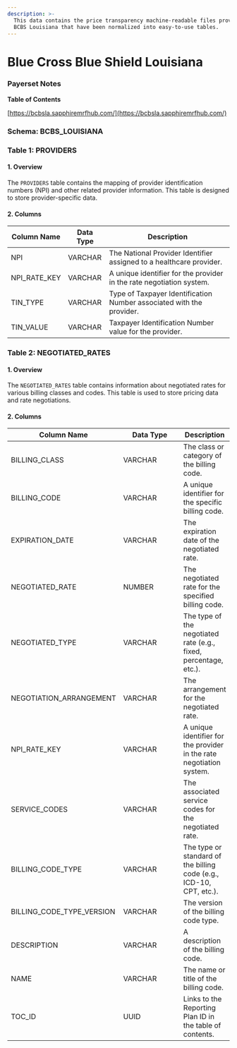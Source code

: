 ```yaml
---
description: >-
  This data contains the price transparency machine-readable files provided by
  BCBS Louisiana that have been normalized into easy-to-use tables.
---
```


# Blue Cross Blue Shield Louisiana

### Payerset Notes

**Table of Contents**&#x20;

[https://bcbsla.sapphiremrfhub.com/](https://bcbsla.sapphiremrfhub.com/)

### Schema: BCBS\_LOUISIANA

### Table 1: PROVIDERS

#### 1. Overview

The `PROVIDERS` table contains the mapping of provider identification numbers (NPI) and other related provider information. This table is designed to store provider-specific data.

#### 2. Columns

| Column Name    | Data Type | Description                                                          |
| -------------- | --------- | -------------------------------------------------------------------- |
| NPI            | VARCHAR   | The National Provider Identifier assigned to a healthcare provider.  |
| NPI\_RATE\_KEY | VARCHAR   | A unique identifier for the provider in the rate negotiation system. |
| TIN\_TYPE      | VARCHAR   | Type of Taxpayer Identification Number associated with the provider. |
| TIN\_VALUE     | VARCHAR   | Taxpayer Identification Number value for the provider.               |

### Table 2: NEGOTIATED\_RATES

#### 1. Overview

The `NEGOTIATED_RATES` table contains information about negotiated rates for various billing classes and codes. This table is used to store pricing data and rate negotiations.

#### 2. Columns

<table><thead><tr><th>Column Name</th><th width="159.33333333333331">Data Type</th><th>Description</th></tr></thead><tbody><tr><td>BILLING_CLASS</td><td>VARCHAR</td><td>The class or category of the billing code.</td></tr><tr><td>BILLING_CODE</td><td>VARCHAR</td><td>A unique identifier for the specific billing code.</td></tr><tr><td>EXPIRATION_DATE</td><td>VARCHAR</td><td>The expiration date of the negotiated rate.</td></tr><tr><td>NEGOTIATED_RATE</td><td>NUMBER</td><td>The negotiated rate for the specified billing code.</td></tr><tr><td>NEGOTIATED_TYPE</td><td>VARCHAR</td><td>The type of the negotiated rate (e.g., fixed, percentage, etc.).</td></tr><tr><td>NEGOTIATION_ARRANGEMENT</td><td>VARCHAR</td><td>The arrangement for the negotiated rate.</td></tr><tr><td>NPI_RATE_KEY</td><td>VARCHAR</td><td>A unique identifier for the provider in the rate negotiation system.</td></tr><tr><td>SERVICE_CODES</td><td>VARCHAR</td><td>The associated service codes for the negotiated rate.</td></tr><tr><td>BILLING_CODE_TYPE</td><td>VARCHAR</td><td>The type or standard of the billing code (e.g., ICD-10, CPT, etc.).</td></tr><tr><td>BILLING_CODE_TYPE_VERSION</td><td>VARCHAR</td><td>The version of the billing code type.</td></tr><tr><td>DESCRIPTION</td><td>VARCHAR</td><td>A description of the billing code.</td></tr><tr><td>NAME</td><td>VARCHAR</td><td>The name or title of the billing code.</td></tr><tr><td>TOC_ID</td><td>UUID</td><td>Links to the Reporting Plan ID in the table of contents.</td></tr></tbody></table>
